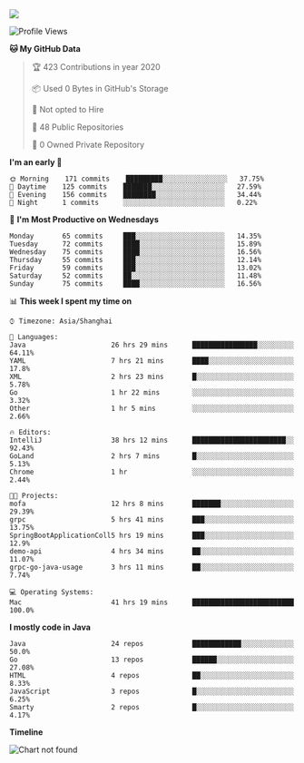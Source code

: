 
<a href="https://github.com/helloworlde">
  <img align="" src="https://github-readme-stats.vercel.app/api?username=helloworlde&show_icons=true&count_private=true" />
</a>

<!--START_SECTION:waka-->
![Profile Views](http://img.shields.io/badge/Profile%20Views-72-blue)

**🐱 My GitHub Data** 

> 🏆 423 Contributions in year 2020
 > 
> 📦 Used 0 Bytes in GitHub's Storage 
 > 
> 🚫 Not opted to Hire
 > 
> 📜 48 Public Repositories 
 > 
> 🔑 0 Owned Private Repository 
 > 
**I'm an early 🐤** 

```text
🌞 Morning    171 commits    █████████░░░░░░░░░░░░░░░░   37.75% 
🌆 Daytime    125 commits    ███████░░░░░░░░░░░░░░░░░░   27.59% 
🌃 Evening    156 commits    ████████░░░░░░░░░░░░░░░░░   34.44% 
🌙 Night      1 commits      ░░░░░░░░░░░░░░░░░░░░░░░░░   0.22%

```
📅 **I'm Most Productive on Wednesdays** 

```text
Monday       65 commits     ███░░░░░░░░░░░░░░░░░░░░░░   14.35% 
Tuesday      72 commits     ████░░░░░░░░░░░░░░░░░░░░░   15.89% 
Wednesday    75 commits     ████░░░░░░░░░░░░░░░░░░░░░   16.56% 
Thursday     55 commits     ███░░░░░░░░░░░░░░░░░░░░░░   12.14% 
Friday       59 commits     ███░░░░░░░░░░░░░░░░░░░░░░   13.02% 
Saturday     52 commits     ██░░░░░░░░░░░░░░░░░░░░░░░   11.48% 
Sunday       75 commits     ████░░░░░░░░░░░░░░░░░░░░░   16.56%

```


📊 **This week I spent my time on** 

```text
⌚︎ Timezone: Asia/Shanghai

💬 Languages: 
Java                     26 hrs 29 mins      ████████████████░░░░░░░░░   64.11% 
YAML                     7 hrs 21 mins       ████░░░░░░░░░░░░░░░░░░░░░   17.8% 
XML                      2 hrs 23 mins       █░░░░░░░░░░░░░░░░░░░░░░░░   5.78% 
Go                       1 hr 22 mins        ░░░░░░░░░░░░░░░░░░░░░░░░░   3.32% 
Other                    1 hr 5 mins         ░░░░░░░░░░░░░░░░░░░░░░░░░   2.66%

🔥 Editors: 
IntelliJ                 38 hrs 12 mins      ███████████████████████░░   92.43% 
GoLand                   2 hrs 7 mins        █░░░░░░░░░░░░░░░░░░░░░░░░   5.13% 
Chrome                   1 hr                ░░░░░░░░░░░░░░░░░░░░░░░░░   2.44%

🐱‍💻 Projects: 
mofa                     12 hrs 8 mins       ███████░░░░░░░░░░░░░░░░░░   29.39% 
grpc                     5 hrs 41 mins       ███░░░░░░░░░░░░░░░░░░░░░░   13.75% 
SpringBootApplicationColl5 hrs 19 mins       ███░░░░░░░░░░░░░░░░░░░░░░   12.9% 
demo-api                 4 hrs 34 mins       ██░░░░░░░░░░░░░░░░░░░░░░░   11.07% 
grpc-go-java-usage       3 hrs 11 mins       ██░░░░░░░░░░░░░░░░░░░░░░░   7.74%

💻 Operating Systems: 
Mac                      41 hrs 19 mins      █████████████████████████   100.0%

```

**I mostly code in Java** 

```text
Java                     24 repos            ████████████░░░░░░░░░░░░░   50.0% 
Go                       13 repos            ██████░░░░░░░░░░░░░░░░░░░   27.08% 
HTML                     4 repos             ██░░░░░░░░░░░░░░░░░░░░░░░   8.33% 
JavaScript               3 repos             █░░░░░░░░░░░░░░░░░░░░░░░░   6.25% 
Smarty                   2 repos             █░░░░░░░░░░░░░░░░░░░░░░░░   4.17%

```


**Timeline**

![Chart not found](https://github.com/helloworlde/helloworlde/blob/master/charts/bar_graph.png) 


<!--END_SECTION:waka-->
